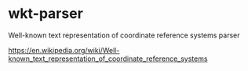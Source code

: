 # wkt-parser
Well-known text representation of coordinate reference systems parser


https://en.wikipedia.org/wiki/Well-known_text_representation_of_coordinate_reference_systems
